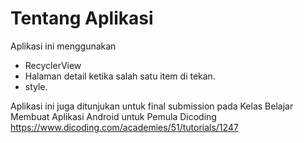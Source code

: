 # Tentang Aplikasi

Aplikasi ini menggunakan 
* RecyclerView
* Halaman detail ketika salah satu item di tekan.
* style.

Aplikasi ini juga ditunjukan untuk final submission pada Kelas Belajar Membuat Aplikasi Android untuk Pemula Dicoding https://www.dicoding.com/academies/51/tutorials/1247
